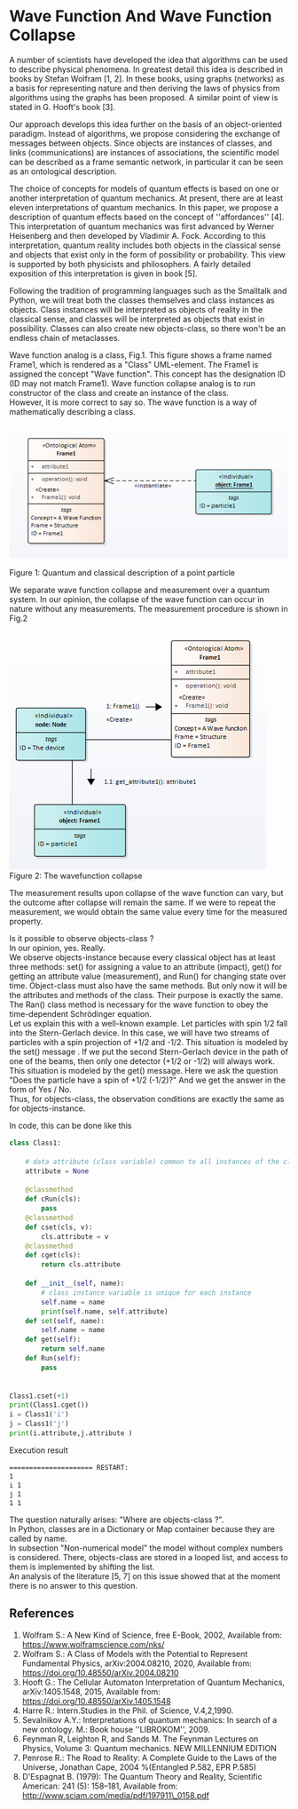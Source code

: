 # Wave Function And Wave Function Collapse
A number of scientists have developed the idea that algorithms can be used to describe physical phenomena. In greatest detail this idea is described in books by Stefan Wolfram [1, 2]. In these books, using graphs (networks) as a basis for representing nature and then deriving the laws of physics from algorithms using the graphs has been proposed. A similar point of view is stated in G. Hooft's book [3].  
  
Our approach develops this idea further on the basis of an object-oriented paradigm. Instead of algorithms, we propose considering the exchange of messages between objects. Since objects are instances of classes, and links (communications) are instances of associations, the scientific model can be described as a frame semantic network, in particular it can be seen as an ontological description.  

The choice of concepts for models of quantum effects is based on one or another interpretation of quantum mechanics. At present, there are at least eleven interpretations of quantum mechanics. In this paper, we propose a description of quantum effects based on the concept of ''affordances'' [4]. This interpretation of quantum mechanics was first advanced by Werner Heisenberg and then developed by Vladimir A. Fock. According to this interpretation, quantum reality includes both objects in the classical sense and objects that exist only in the form of possibility or probability. This view is supported by both physicists and philosophers. A fairly detailed exposition of this interpretation is given in book [5].  

Following the tradition of programming languages such as the Smalltalk and  Python, we will treat both the classes themselves and class instances as objects. Class instances will be interpreted as objects of reality in the classical sense, and classes will be interpreted as objects that exist in possibility. Classes can also create new objects-class, so there won't be an endless chain of metaclasses.  
  
Wave function analog is a class, Fig.1.  This figure shows a frame named Frame1, which is rendered as a "Class" UML-element. The Frame1 is assigned the concept "Wave function". This concept has the designation ID (ID may not match Frame1). Wave function collapse analog is to run constructor of the class and create an instance of the class.  
However, it is more correct to say so. The wave function is a way of mathematically describing a class.   

![Image](colapse1.png)  

Figure 1: Quantum and classical description of a point particle


We separate wave function collapse and measurement over a quantum system. In our opinion, the collapse of the wave function can occur in nature without any measurements.
The measurement procedure is shown in Fig.2  

![Image](colapse2.png)  
Figure 2: The wavefunction collapse  


The measurement results upon collapse of the wave function can vary, but the outcome after collapse will remain the same. If we were to repeat the measurement, we would obtain the same value every time for the measured property.  

Is it possible to observe objects-class ?  
In our opinion, yes. Really.  
We observe objects-instance  because every classical object has at least three methods: set() for assigning a value to an attribute (impact), get() for getting an attribute value (measurement), and Run() for changing state over time.
Object-class must also have the same methods. But only now it will be the attributes and methods of the class. Their purpose is exactly the same. The Ran() class method is necessary for the wave function to obey the time-dependent Schrödinger equation.  
Let us explain this with a well-known example. Let particles with spin 1/2 fall into the Stern-Gerlach device. In this case, we will have two streams of particles with a spin projection of +1/2 and -1/2. This situation is modeled by the set() message . If we put the second Stern-Gerlach device in the path of one of the beams, then only one detector (+1/2 or -1/2) will always work. This situation is modeled by the get() message. Here we ask the question "Does the particle have a spin of +1/2 (-1/2)?" And we get the answer in the form of Yes / No.  
Thus, for objects-class, the observation conditions are exactly the same as for objects-instance.  

In code, this can be done like this  
``` python
class Class1:

    # data attribute (class variable) common to all instances of the class
    attribute = None

    @classmethod
    def cRun(cls):
        pass
    @classmethod
    def cset(cls, v):
        cls.attribute = v
    @classmethod
    def cget(cls):
        return cls.attribute
    
    def __init__(self, name):
        # class instance variable is unique for each instance
        self.name = name
        print(self.name, self.attribute) 
    def set(self, name):
        self.name = name
    def get(self):
        return self.name
    def Run(self):
        pass
    

Class1.cset(+1)
print(Class1.cget())
i = Class1('i')
j = Class1('j')
print(i.attribute,j.attribute )

```
Execution result  
``` 
===================== RESTART: 
1
i 1
j 1
1 1
```  
The question naturally arises: "Where are objects-class ?".  
In Python, classes are in a Dictionary or Map container because they are called by name.  
In subsection "Non-numerical model" the model without complex numbers is considered. There, objects-class are stored in a looped list, and access to them is implemented by shifting the list.  
An analysis of the literature [5, 7] on this issue showed that at the moment there is no answer to this question.

## References  
1. Wolfram S.: A New Kind of Science, free E-Book, 2002, 
Available from: https://www.wolframscience.com/nks/
2. Wolfram S.: A Class of Models with the Potential to Represent Fundamental Physics, arXiv:2004.08210, 2020, Available from: 
https://doi.org/10.48550/arXiv.2004.08210
3. Hooft G.: The Cellular Automaton Interpretation of Quantum Mechanics, arXiv:1405.1548, 2015, Available from: 
https://doi.org/10.48550/arXiv.1405.1548
4. Harre R.: Intern.Studies in the Phil. of Science, V.4,2,1990.
5. Sevalnikov A.Y.: Interpretations of quantum mechanics: In search of a new ontology. M.: Book house ''LIBROKOM'', 2009.
6. Feynman R, Leighton R, and Sands M. The Feynman Lectures on Physics, Volume 3: Quantum mechanics. NEW MILLENNIUM EDITION
7. Penrose R.: The Road to Reality: A Complete Guide to the Laws of the Universe, 	Jonathan Cape, 2004 %(Entangled P.582, EPR P.585)
8. D'Espagnat B. (1979): The Quantum Theory and Reality, Scientific American: 241 (5): 158–181, Available from: http://www.sciam.com/media/pdf/197911\_0158.pdf

